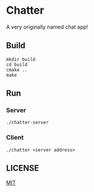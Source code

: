 # Chatter

A very originally named chat app!

## Build

```
mkdir build
cd build
cmake ..
make
```

## Run

### Server

```
./chatter-server
```

### Client

```
./chatter <server address>
```

## LICENSE

[MIT](LICENSE)